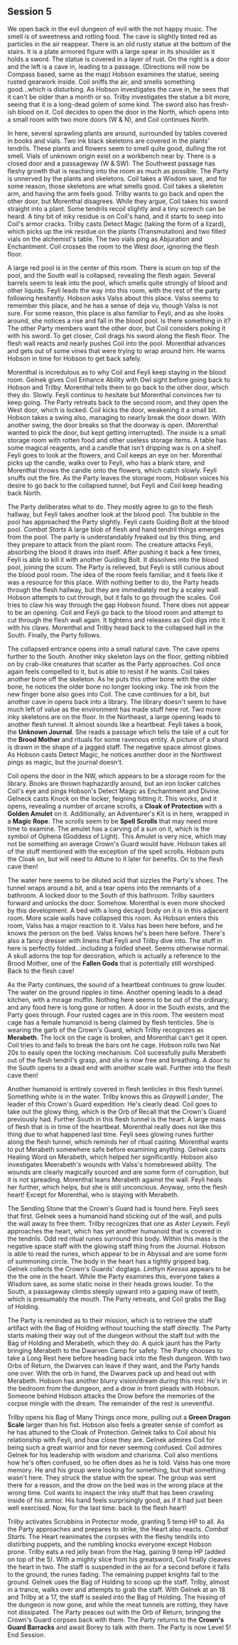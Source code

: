 ## Session 5

We open back in the evil dungeon of evil with the not happy music. The smell is of sweetness and rotting food. The cave is slightly tinted red as particles in the air reappear. There is an old rusty statue at the bottom of the stairs. It is a plate armored figure with a large spear in its shoulder as it holds a sword. The statue is covered in a layer of rust. On the right is a door and the left is a cave in, leading to a passage. (Directions will now be Compass based, same as the map) Hobson examines the statue, seeing rusted gearwork inside. Coil sniffs the air, and smells something good...which is disturbing. As Hobson investigates the cave in, he sees that it can't be older than a month or so. Trilby investigates the statue a bit more, seeing that it is a long-dead golem of some kind. The sword also has fresh-ish blood on it. Coil decides to open the door in the North, which opens into a small room with two more doors (W & N), and Coil continues North.  

In here, several sprawling plants are around, surrounded by tables covered in books and vials. Two ink black skeletons are covered in the plants' tendrils. These plants and flowers seem to smell quite good, dulling the rot smell. Vials of unknown origin exist on a workbench near by. There is a closed door and a passageway (W & SW). The Southwest passage has fleshy growth that is reaching into the room as much as possible. The Party is unnerved by the plants and skeletons. Coil takes a Wisdom save, and for some reason, those skeletons are what smells good. Coil takes a skeleton arm, and having the arm feels good. Trilby wants to go back and open the other door, but Morenthal disagrees. While they argue, Coil takes his sword straight into a plant. Some tendrils recoil slightly and a tiny screech can be heard. A tiny bit of inky residue is on Coil's hand, and it starts to seep into Coil's armor cracks. Trilby casts Detect Magic (taking the form of a lizard), which picks up the ink residue on the plants (Transmutation) and two filled vials on the alchemist's table. The two vials ping as Abjuration and Enchantment. Coil crosses the room to the West door, ignoring the flesh floor.

A large red pool is in the center of this room. There is scum on top of the pool, and the South wall is collapsed, revealing the flesh again. Several barrels seem to leak into the pool, which smells quite strongly of blood and other liquids. Feyli leads the way into this room, with the rest of the party following hesitantly. Hobson asks Valss about this place. Valss seems to remember this place, and he has a sense of deja vu, though Valss is not sure. For some reason, this place is also familiar to Feyli, and as she looks around, she notices a rise and fall in the blood pool. Is there something in it? The other Party members want the other door, but Coil considers poking it with his sword. To get closer, Coil drags his sword along the flesh floor. The flesh wall reacts and nearly pushes Coil into the pool. Morenthal advances and gets out of some vines that were trying to wrap around him. He warns Hobson in time for Hobson to get back safely.

Morenthal is incredulous as to why Coil and Feyli keep staying in the blood room. Gelnek gives Coil Enhance Ability with Owl sight before going back to Hobson and Trilby. Morenthal tells them to go back to the other door, which they do. Slowly. Feyli continus to hesitate but Morenthal convinces her to keep going. The Party retreats back to the second room, and they open the West door, which is locked. Coil kicks the door, weakening it a small bit. Hobson takes a swing also, managing to nearly break the door down. With another swing, the door breaks so that the doorway is open. (Morenthal wanted to pick the door, but kept getting interrupted). The inside is a small storage room with rotten food and other useless storage items. A table has some magical reagents, and a candle that isn't dripping wax is on a shelf. Feyli goes to look at the flowers, and Coil keeps an eye on her. Morenthal picks up the candle, walks over to Feyli, who has a blank stare, and Morenthal throws the candle onto the flowers, which catch slowly. Feyli snuffs out the fire. As the Party leaves the storage room, Hobson voices his desire to go back to the collapsed tunnel, but Feyli and Coil keep heading back North.

The Party deliberates what to do. They mostly agree to go to the flesh hallway, but Feyli takes another look at the blood pool. The bubble in the pool has approached the Party slightly. Feyli casts Guiding Bolt at the blood pool. *Combat Starts* A large blob of flesh and hand tendril things emerges from the pool. The party is understandably freaked out by this thing, and they prepare to attack from the plant room. The creature attacks Feyli, absorbing the blood it draws into itself. After pushing it back a few times, Feyli is able to kill it with another Guiding Bolt. It dissolves into the blood pool, joining the scum. The Party is relieved, but Feyli is still curious about the blood pool room. The idea of the room feels familiar, and it feels like it was a resource for this place. With nothing better to do, the Party heads through the flesh hallway, but they are immediately met by a scaley wall. Hobson attempts to cut through, but it fails to go through the scales. Coil tries to claw his way through the gap Hobson found. There does not appear to be an opening. Coil and Feyli go back to the blood room and attempt to cut through the flesh wall again. It tightens and releases as Coil digs into it with his claws. Morenthal and Trilby head back to the collapsed hall in the South. Finally, the Party follows.

The collapsed entrance opens into a small natural cave. The cave opens further to the South. Another inky skeleton lays on the floor, getting nibbled on by crab-like creatures that scatter as the Party approaches. Coil once again feels compelled to it, but is able to resist if he wants. Coil takes another bone off the skeleton. As he puts this other bone with the older bone, he notices the older bone no longer looking inky. The ink from the new finger bone also goes into Coil. The cave continues for a bit, but another cave in opens back into a library. The library doesn't seem to have much left of value as the environment has made stuff here rot. Two more inky skeletons are on the floor. In the Northeast, a large opening leads to another flesh tunnel. It almost sounds like a heartbeat. Feyli takes a book, the **Unknown Journal**. She reads a passage which tells the tale of a cult for the **Brood Mother** and rituals for some ravenous entity. A picture of a shard is drawn in the shape of a jagged staff. The negative space almost glows. As Hobson casts Detect Magic, he notices another door in the Northwest pings as magic, but the journal doesn't.

Coil opens the door in the NW, which appears to be a storage room for the library. Books are thrown haphazardly around, but an iron locker catches Coil's eye and pings Hobson's Detect Magic as Enchantment and Divine. Gelneck casts Knock on the locker, feigning hitting it. This works, and it opens, revealing a number of arcane scrolls, a **Cloak of Protection** with a **Golden Amulet** on it. Additionally, an Adventurer's Kit is in here, wrapped in a **Magic Rope**. The scrolls seem to be **Spell Scrolls** that may need more time to examine. The amulet has a carving of a sun on it, which is the symbol of Ophena (Goddess of Light). This Amulet is very nice, which may not be something an average Crown's Guard would have. Hobson takes all of the stuff mentioned with the exception of the spell scrolls. Hobson puts the Cloak on, but will need to Attune to it later for benefits. On to the flesh cave then!

The water here seems to be diluted acid that sizzles the Party's shoes. The tunnel wraps around a bit, and a tear opens into the remnants of a bathroom. A locked door to the South of this bathroom. Trilby saunters forward and unlocks the door. Somehow. Morenthal is even more shocked by this development. A bed with a long decayd body on it is in this adjacent room. More scale walls have collapsed this room. As Hobson enters this room, Valss has a major reaction to it. Valss has been here before, and he knows the person on the bed. Valss knows he's been here before. There's also a fancy dresser with linens that Feyli and Trilby dive into. The stuff in here is perfectly folded...including a folded sheet. Seems otherwise normal. A skull adorns the top for decoration, which is actually a reference to the Brood Mother, one of the **Fallen Gods** that is potentially still worshiped. Back to the flesh cave!

As the Party continues, the sound of a heartbeat continues to grow louder. The water on the ground ripples in time. Another opening leads to a dead kitchen, with a mirage muffin. Nothing here seems to be out of the ordinary, and any food here is long gone or rotten. A door in the South exists, and the Party goes through. Four rusted cages are in this room. The western most cage has a female humanoid is being claimed by flesh tenticles. She is wearing the garb of the Crown's Guard, which Trilby recognizes as **Merabeth**. The lock on the cage is broken, and Morenthal can't get it open. Coil tries to and fails to break the bars ont he cage. Hobson rolls two Nat 20s to easily open the locking mechanism. Coil sucessfully pulls Merabeth out of the flesh tendril's grasp, and she is now free and breathing. A door to the South opens to a dead end with another scale wall. Further into the flesh cave then!

Another humanoid is entirely covered in flesh tenticles in this flesh tunnel. Something white is in the water. Trilby knows this as *Graywill Lander*, The leader of this Crown's Guard expedition. He's clearly dead. Coil goes to take out the glowy thing, which is the Orb of Recall that the Crown's Guard previously had. Further South in this flesh tunnel is the heart: A large mass of flesh that is in time of the heartbeat. Morenthal really does not like this thing due to what happened last time. Feyli sees glowing runes further along the flesh tunnel, which reminds her of ritual casting. Morenthal wants to put Merabeth somewhere safe before examining anything. Gelnek casts Healing Word on Merabeth, which helped her significantly. Hobson also investigates Meerabeth's wounds with Valss's homebrewed ability. The wounds are clearly magically sourced and are some form of corruption, but it is not spreading. Morenthal leans Merabeth against the wall. Feyli heals her further, which helps, but she is still unconcious. Anyway, onto the flesh heart! Except for Morenthal, who is staying with Merabeth.

The Sending Stone that the Crown's Guard had is found here. Feyli sees that first. Gelnek sees a humanoid hand sticking out of the wall, and pulls the wall away to free them. Trilby recognizes that one as *Aster Leywin*. Feyli approaches the heart, which has yet another humanoid that is covered in the tendrils. Odd red ritual runes surround this body. Within this mass is the negative space staff with the glowing staff thing from the Journal. Hobson is able to read the runes, which appear to be in Abyssal and are some form of summoning circle. The body in the heart has a tightly gripped bag. Gelnek collects the Crown's Guards' dogtags. *Linthyn Keessa* appears to be the the one in the heart. While the Party examines this, everyone takes a Wisdom save, as some static noise in their heads grows louder. To the South, a passageway climbs steeply upward into a gaping maw of teeth, which is presumably the mouth. The Party retreats, and Coil grabs the Bag of Holding.

The Party is reminded as to their mission, which is to retrieve the staff artifact with the Bag of Holding without touching the staff directly. The Party starts making their way out of the dungeon without the staff but with the Bag of Holding and Merabeth, which they do. A quick jaunt has the Party bringing Merabeth to the Dwarven Camp for safety. The Party chooses to take a Long Rest here before heading back into the flesh dungeon. With two Orbs of Return, the Dwarves can leave if they want, and the Party hands one over. With the orb in hand, the Dwarves pack up and head out with Merabeth. Hobson has another blurry vision/dream during this rest: He's in the bedroom from the dungeon, and a drow in front pleads with Hobson. Someone behind Hobson attacks the Drow before the memories of the corpse mingle with the dream. The remainder of the rest is uneventful.

Trilby opens his Bag of Many Things once more, pulling out a **Green Dragon Scale** larger than his fist. Hobson also feels a greater sense of comfort as he has attuned to the Cloak of Protection. Gelnek talks to Coil about his relationship with Feyli, and how close they are. Gelnek admires Coil for being such a great warrior and for never seeming confused. Coil admires Gelnek for his leadership with wisdom and charisma. Coil also mentions how he's often confused, so he often does as he is told. Valss has one more memory. He and his group were looking for something, but that something wasn't here. They struck the statue with the spear. The group was sent there for a reason, and the drow on the bed was in the wrong place at the wrong time. Coil wants to inspect the inky stuff that has been crawling inside of his armor. His hand feels surprisingly good, as if it had just been well exercised. Now, for the last time: back to the flesh heart!

Trilby activates Scrubbins in Protector mode, granting 5 temp HP to all. As the Party approaches and prepares to strike, the Heart also reacts. *Combat Starts.* The Heart reanimates the corpses with the fleshy tendrils into distirbing puppets, and the rumbling knocks everyone except Hobson prone. Trilby eats a red jelly bean from the Hag, gaining 9 temp HP (added on top of the 5). With a mighty slice from his greatsword, Coil finally cleaves the heart in two. The staff is suspended in the air for a second before it falls to the ground, the runes fading. The remaining puppet knights fall to the ground. Gelnek uses the Bag of Holding to scoop up the staff. Trilby, almost in a trance, walks over and attempts to grab the staff. With Gelnek at an 18 and Trilby at a 17, the staff is sealed into the Bag of Holding. The hissing of the dungeon is now gone, and while the meat tunnels are rotting, they have not dissipated. The Party peaces out with the Orb of Return, bringing the Crown's Guard corpses back with them. The Party returns to the **Crown's Guard Barracks** and await Borey to talk with them. The Party is now Level 5! End Session.